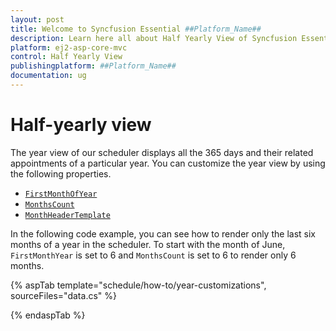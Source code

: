```yaml
---
layout: post
title: Welcome to Syncfusion Essential ##Platform_Name##
description: Learn here all about Half Yearly View of Syncfusion Essential ##Platform_Name## widgets based on HTML5 and jQuery.
platform: ej2-asp-core-mvc
control: Half Yearly View
publishingplatform: ##Platform_Name##
documentation: ug
---
```



# Half-yearly view

The year view of our scheduler displays all the 365 days and their related appointments of a particular year. You can customize the year view by using the following properties.

* [`FirstMonthOfYear`](https://help.syncfusion.com/cr/aspnetmvc-js2/Syncfusion.EJ2.Schedule.Schedule.html#Syncfusion_EJ2_Schedule_Schedule_FirstMonthOfYear)
* [`MonthsCount`](https://help.syncfusion.com/cr/aspnetmvc-js2/Syncfusion.EJ2.Schedule.Schedule.html#Syncfusion_EJ2_Schedule_Schedule_MonthsCount)
* [`MonthHeaderTemplate`](https://help.syncfusion.com/cr/aspnetmvc-js2/Syncfusion.EJ2.Schedule.Schedule.html#Syncfusion_EJ2_Schedule_Schedule_MonthHeaderTemplate)

In the following code example, you can see how to render only the last six months of a year in the scheduler. To start with the month of  June, `FirstMonthYear` is set to 6 and `MonthsCount` is set to 6 to render only 6 months.

{% aspTab template="schedule/how-to/year-customizations", sourceFiles="data.cs"  %}

{% endaspTab %}